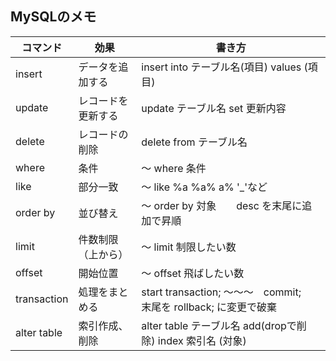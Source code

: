 ## MySQLのメモ
| コマンド    | 効果               | 書き方                                                              |
|-------------|--------------------|---------------------------------------------------------------------|
| insert      | データを追加する   | insert into テーブル名(項目) values (項目)                          |
| update      | レコードを更新する | update テーブル名 set 更新内容                                      |
| delete      | レコードの削除     | delete from テーブル名                                              |
| where       | 条件               | ～ where 条件                                                       |
| like        | 部分一致           | ～ like %a %a% a% '_'など                                           |
| order by    | 並び替え           | ～ order by 対象　　desc を末尾に追加で昇順                         |
| limit       | 件数制限（上から） | ～ limit 制限したい数                                               |
| offset      | 開始位置           | ～ offset 飛ばしたい数                                              |
| transaction | 処理をまとめる     | start transaction; ～～～　commit;　　末尾を rollback; に変更で破棄 |
| alter table | 索引作成、削除     | alter table テーブル名 add(dropで削除) index 索引名 (対象)          |